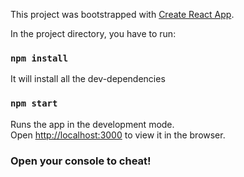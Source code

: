 This project was bootstrapped with [Create React App](https://github.com/facebook/create-react-app).

In the project directory, you have to run:

### `npm install`

It will install all the dev-dependencies<br/>

### `npm start`

Runs the app in the development mode.<br>
Open [http://localhost:3000](http://localhost:3000) to view it in the browser.

### Open your console to cheat!
